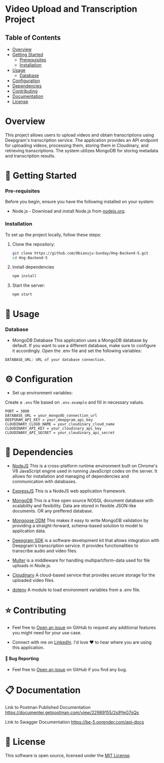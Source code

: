 # Video Upload and Transcription Project

## Table of Contents

- [Overview](#overview)
- [Getting Started](#getting-started)
  - [Prerequisites](#prerequisites)
  - [Installation](#installation)
- [Usage](#usage)
  - [Database](#database)
- [Configuration](#configuration)
- [Dependencies](#dependencies)
- [Contributing](#contributing)
- [Documentation](#documentation)
- [License](#license)

# Overview
This project allows users to upload videos and obtain transcriptions using Deepgram's transcription service. The application provides an API endpoint for uploading videos, processing them, storing them in Cloudinary, and retrieving transcriptions. The system utilizes MongoDB for storing metadata and transcription results.

# 🚀 Getting Started

### Pre-requisites


Before you begin, ensure you have the following installed on your system:


- Node.js - Download and install Node.js from [nodejs.org](https://nodejs.org/).

### Installation
To set up the project locally, follow these steps:

1. Clone the repository:
   ```bash
   git clone https://github.com/Obianuju-Sunday/Hng-Backend-5.git
   cd Hng-Backend-5

2.  Install dependencies
    ```bash
    npm install

3. Start the server:
    ```bash
    npm start

# 🔨 Usage

### Database

- MongoDB Database
This application uses a MongoDB database by default. If you want to use a different database, make sure to configure it accordingly. Open the .env file and set the following variables:
```
DATABASE_URL: URL of your database connection.
```

# ⚙️ Configuration

- Set up environment variables:

Create a `.env` file based on `.env.example` and fill in necessary values.
```
PORT = 3000
DATABASE_URL = your_mongodb_connection_url
DEEPGRAM_API_KEY = your_deepgram_api_key
CLOUDINARY_CLOUD_NAME = your_cloudinary_cloud_name
CLOUDINARY_API_KEY = your_cloudinary_api_key
CLOUDINARY_API_SECRET = your_cloudinary_api_secret

```


# 🔧  Dependencies

* [NodeJS](https://nodejs.org/) This is a cross-platform runtime environment built on Chrome's V8 JavaScript engine used in running JavaScript codes on the server. It allows for installation and managing of dependencies and communication with databases.

* [ExpressJS](https://www.expresjs.org/) This is a NodeJS web application framework.

* [MongoDB](https://www.mongodb.com/) This is a free open source NOSQL document database with scalability and flexibility. Data are stored in flexible JSON-like documents. OR any preffered database.

* [Mongoose ODM](https://mongoosejs.com/) This makes it easy to write MongoDB validation by providing a straight-forward, schema-based solution to model to application data.

* [Deepgram SDK](https://www.deepgram.com/) is a software development kit that allows integration with Deepgram's transcription service. It provides functionalities to transcribe audio and video files.

* [Multer](https://www.npmjs.com/package/multer) is a middleware for handling multipart/form-data used for file uploads in Node.js. 

* [Cloudinary](https://cloudinary.com/) A cloud-based service that provides secure storage for the uploaded video files.

* [dotenv](https://www.npmjs.com/package/dotenv) A module to load environment variables from a .env file.


# ⭐ Contributing

- Feel free to [Open an issue](https://github.com/Obianuju-Sunday/Hng-Backend-5/issues) on GitHub to request any additional features you might need for your use case.

- Connect with me on [LinkedIn](https://www.linkedin.com/in/obianuju-sunday/). I'd love ❤️️ to hear where you are using this application.

#### 🐛 Bug Reporting
- Feel free to [Open an issue](https://github.com/Obianuju-Sunday/Hng-Backend-5/issues) on GitHub if you find any bug.


# 📋 Documentation
 Link to Postman Published Documentation
https://documenter.getpostman.com/view/22989155/2s9YeG7sQs

Link to Swagger Documentation https://be-5.onrender.com/api-docs


# 📜 License
This software is open source, licensed under the [MIT License](https://github.com/Obianuju-Sunday/Hng-Backend-5/blob/main/LICENSE).